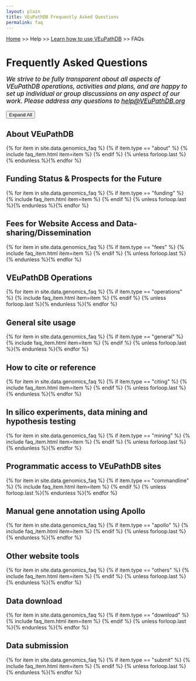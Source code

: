 ```yaml
---
layout: plain
title: VEuPathDB Frequently Asked Questions
permalink: faq
---
```

<style>
  .static-content {
    details {
      padding-top: 110px;
      margin-top: -110px;
      margin-bottom: .5cap;
      margin-left: 2em;
    }
    summary {
      color: #069;
      cursor: pointer;
    }
    .answer {
      margin-left: 2.25ex;
    }
    .section-link {
      font-size: .8em;
      margin-top: 2cap;
      margin-bottom: 3cap;
    }
    #transparency {
      font-weight: 500;
      font-size: 1.2em;
      font-style: italic;
    }
    img {
      margin-top: .5em; 
      margin-left: 6em;
      width: 30em;
    }
  }
</style>


<div class="static-content"> 
<p><a href="/">Home</a> >> Help >> <a href="/a/app/static-content/landing.html">Learn how to use VEuPathDB</a> >> FAQs</p>
<h1 id="FAQ">Frequently Asked Questions</h1>
<p id="transparency">We strive to be fully transparent about all aspects of VEuPathDB operations, activities and plans, and are happy to set up individual or group discussions on any aspect of our work.  Please address any questions to <a href="help@VEuPathDB.org">help@VEuPathDB.org</a></p>

<div style="margin-bottom: 1em;">
  <button id="toggle-all" onclick="toggleAllDetails()">Expand All</button>
</div>

<div id="about">
    <h2>About VEuPathDB</h2> 
    {% for item in site.data.genomics_faq %}
    {% if item.type == "about" %}
      {% include faq_item.html item=item %}
    {% endif %}
    {% unless forloop.last %}{% endunless %}{% endfor %}
</div>

<div id="funding">
    <h2>Funding Status & Prospects for the Future</h2> 
    {% for item in site.data.genomics_faq %}
    {% if item.type == "funding" %}
      {% include faq_item.html item=item %}
    {% endif %}
    {% unless forloop.last %}{% endunless %}{% endfor %}
</div>

<div id="fees">
    <h2>Fees for Website Access and Data-sharing/Dissemination</h2> 
    {% for item in site.data.genomics_faq %}
    {% if item.type == "fees" %}
      {% include faq_item.html item=item %}
    {% endif %}
    {% unless forloop.last %}{% endunless %}{% endfor %}
</div>

<div id="operations">
    <h2>VEuPathDB Operations</h2> 
    {% for item in site.data.genomics_faq %}
    {% if item.type == "operations" %}
      {% include faq_item.html item=item %}
    {% endif %}
    {% unless forloop.last %}{% endunless %}{% endfor %}
</div>

<div id="general">
    <h2>General site usage</h2> 
    {% for item in site.data.genomics_faq %}
    {% if item.type == "general" %}
      {% include faq_item.html item=item %}
    {% endif %}
    {% unless forloop.last %}{% endunless %}{% endfor %}
</div>


<div id="citing">
    <h2>How to cite or reference</h2>
    {% for item in site.data.genomics_faq %}
    {% if item.type == "citing" %}
      {% include faq_item.html item=item %}
    {% endif %}
    {% unless forloop.last %}{% endunless %}{% endfor %}
</div>


<div id="mining">
    <h2>In silico experiments, data mining and hypothesis testing</h2>
    {% for item in site.data.genomics_faq %}
    {% if item.type == "mining" %}
      {% include faq_item.html item=item %}
    {% endif %}
    {% unless forloop.last %}{% endunless %}{% endfor %}
</div>


<div id="commandline">
    <h2>Programmatic access to VEuPathDB sites</h2>
    {% for item in site.data.genomics_faq %}
    {% if item.type == "commandline" %}
      {% include faq_item.html item=item %}
    {% endif %}
    {% unless forloop.last %}{% endunless %}{% endfor %}
</div>


<div id="apollo">
    <h2>Manual gene annotation using Apollo</h2>
    {% for item in site.data.genomics_faq %}
    {% if item.type == "apollo" %}
      {% include faq_item.html item=item %}
    {% endif %}
    {% unless forloop.last %}{% endunless %}{% endfor %}
</div>


<div id="others">
    <h2>Other website tools</h2>
    {% for item in site.data.genomics_faq %}
    {% if item.type == "others" %}
      {% include faq_item.html item=item %}
    {% endif %}
    {% unless forloop.last %}{% endunless %}{% endfor %}
</div>


<div id="download">
    <h2>Data download</h2>
    {% for item in site.data.genomics_faq %}
    {% if item.type == "download" %}
      {% include faq_item.html item=item %}
    {% endif %}
    {% unless forloop.last %}{% endunless %}{% endfor %}
</div>


<div id="submit">
    <h2>Data submission</h2>
    {% for item in site.data.genomics_faq %}
    {% if item.type == "submit" %}
      {% include faq_item.html item=item %}
    {% endif %}
    {% unless forloop.last %}{% endunless %}{% endfor %}
</div>



</div>

<script>
console.log('Script from markdown is running');
let allExpanded = false;
function toggleAllDetails() {
  const detailsElements = document.querySelectorAll('details');
  allExpanded = !allExpanded;
  detailsElements.forEach((detail) => {
    detail.open = allExpanded;
  });

  const toggleButton = document.getElementById('toggle-all');
  toggleButton.textContent = allExpanded ? 'Collapse All' : 'Expand All';
}

function getHashFromUrl(url){
    console.log("My url: ", url);
    var a = document.createElement("a");
    a.href = url;
    return a.hash.replace(/^#/, "");
}
function openEntry(myanchor) {
  console.log("My Anchor: ", myanchor);
  document.getElementById(myanchor).open = true;
}
document.addEventListener('DOMContentLoaded', () => {
  // openEntry(getHashFromUrl(window.location.href));
});
// document.onload = openEntry(getHashFromUrl(window.location.href));
</script>
